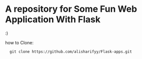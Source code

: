 # A repository for Some Fun Web Application With Flask

:)


how to Clone:

      git clone https://github.com/alisharifyy/Flask-apps.git
